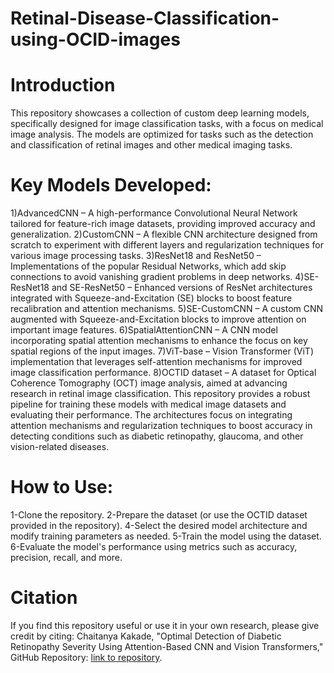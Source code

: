 # Retinal-Disease-Classification-using-OCID-images

# Introduction
This repository showcases a collection of custom deep learning models, specifically designed for image classification tasks, with a focus on medical image analysis. The models are optimized for tasks such as the detection and classification of retinal images and other medical imaging tasks.

# Key Models Developed:
1)AdvancedCNN – A high-performance Convolutional Neural Network tailored for feature-rich image datasets, providing improved accuracy and generalization.
2)CustomCNN – A flexible CNN architecture designed from scratch to experiment with different layers and regularization techniques for various image processing tasks.
3)ResNet18 and ResNet50 – Implementations of the popular Residual Networks, which add skip connections to avoid vanishing gradient problems in deep networks.
4)SE-ResNet18 and SE-ResNet50 – Enhanced versions of ResNet architectures integrated with Squeeze-and-Excitation (SE) blocks to boost feature recalibration and attention mechanisms.
5)SE-CustomCNN – A custom CNN augmented with Squeeze-and-Excitation blocks to improve attention on important image features.
6)SpatialAttentionCNN – A CNN model incorporating spatial attention mechanisms to enhance the focus on key spatial regions of the input images.
7)ViT-base – Vision Transformer (ViT) implementation that leverages self-attention mechanisms for improved image classification performance.
8)OCTID dataset – A dataset for Optical Coherence Tomography (OCT) image analysis, aimed at advancing research in retinal image classification.
This repository provides a robust pipeline for training these models with medical image datasets and evaluating their performance. The architectures focus on integrating attention mechanisms and regularization techniques to boost accuracy in detecting conditions such as diabetic retinopathy, glaucoma, and other vision-related diseases.

# How to Use:
1-Clone the repository.
2-Prepare the dataset (or use the OCTID dataset provided in the repository).
4-Select the desired model architecture and modify training parameters as needed.
5-Train the model using the dataset.
6-Evaluate the model's performance using metrics such as accuracy, precision, recall, and more.

# Citation
If you find this repository useful or use it in your own research, please give credit by citing:
Chaitanya Kakade, "Optimal Detection of Diabetic Retinopathy Severity Using Attention-Based CNN and Vision Transformers," GitHub Repository: 
[link to repository](https://github.com/ChaitanyaK77/Optimal-Detection-of-Diabetic-Retinopathy-Severity-Using-Attention-Based-CNN-and-Vision-Transformers/tree/main).

